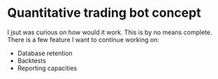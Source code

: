 # Quantitative trading bot concept

I jsut was curious on how would it work. This is by no means complete. There is a few feature I want to continue working on:

- Database retention
- Backtests
- Reporting capacities